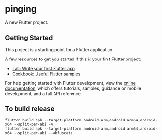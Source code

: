# pinging

A new Flutter project.

## Getting Started

This project is a starting point for a Flutter application.

A few resources to get you started if this is your first Flutter project:

- [Lab: Write your first Flutter app](https://docs.flutter.dev/get-started/codelab)
- [Cookbook: Useful Flutter samples](https://docs.flutter.dev/cookbook)

For help getting started with Flutter development, view the
[online documentation](https://docs.flutter.dev/), which offers tutorials,
samples, guidance on mobile development, and a full API reference.

## To build release
```
flutter build apk --target-platform android-arm,android-arm64,android-x64 --split-per-abi -v
flutter build apk --target-platform android-arm,android-arm64,android-x64 --split-per-abi --obfuscate
```